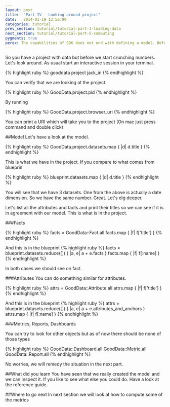 ```yaml
---
layout: post
title:  "Part IV - Looking around project"
date:   2014-01-19 13:56:00
categories: tutorial
prev_section: tutorial/tutorial-part-3-loading-data
next_section: tutorial/tutorial-part-5-computing
pygments: true
perex: The capabilities of SDK does not end with defining a model. Before we dive into numbers let's explore the open sandbox of project. You can look at almost any aspect of the project. How many users are there, do we have more facts or attributes, how many stars is in the model and many more.
---
```


So you have a project with data but before we start crunching numbers. Let's look around. As usual start an interactive session in your terminal.

{% highlight ruby %}
gooddata project jack_in
{% endhighlight %}

You can verify that we are looking at the project.

{% highlight ruby %}
GoodData.project.pid
{% endhighlight %}

By running

{% highlight ruby %}
GoodData.project.browser_uri
{% endhighlight %}

You can print a URI which will take you to the project (On mac just press command and double click)

##Model
Let's have a look at the model.

{% highlight ruby %}
GoodData.project.datasets.map { |d| d.title }
{% endhighlight %}

This is what we have in the project. If you compare to what comes from blueprin

{% highlight ruby %}
blueprint.datasets.map { |d| d.title }
{% endhighlight %}

You will see that we have 3 datasets. One from the above is actually a date dimension. So we have the same number. Great. Let's dig deeper.

Let's list all the attributes and facts and print their titles so we can see if it is in agreement with our model. This is what is in the project.

###Facts

{% highlight ruby %}
facts = GoodData::Fact.all
facts.map { |f| f['title'] }
{% endhighlight %}

And this is in the blueprint
{% highlight ruby %}
facts = blueprint.datasets.reduce([]) { |a, e| a + e.facts }
facts.map { |f| f[:name] }
{% endhighlight %}

In both cases we should see on fact.

###Attributes
You can do something similar for attributes.

{% highlight ruby %}
attrs = GoodData::Attribute.all
attrs.map { |f| f['title'] }
{% endhighlight %}

And this is in the blueprint
{% highlight ruby %}
attrs = blueprint.datasets.reduce([]) { |a, e| a + e.attributes_and_anchors }
attrs.map { |f| f[:name] }
{% endhighlight %}

###Metrics, Reports, Dashboards

You can try to look for other objects but as of now there should be none of those types

{% highlight ruby %}
GoodData::Dashboard.all
GoodData::Metric.all
GoodData::Report.all
{% endhighlight %}

No worries, we will remedy the situation in the next part.

##What did you learn
You have seen that we really created the model and we can inspect it. If you like to see what else you could do. Have a look at the reference guide.

##Where to go next
In next section we will look at how to compute some of the metrics